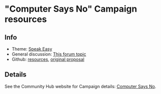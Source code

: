 # "Computer Says No" Campaign resources

## Info 

- Theme: [Speak Easy](https://humanetech.community/awareness-program/campaign-themes/speak-easy/)
- General discussion: [This forum topic](https://community.humanetech.com/t/2845)
- Github: [resources](https://github.com/humanetech-community/awareness-program/tree/master/campaigns/computer-says-no), [original proposal](https://github.com/humanetech-community/awareness-program/issues/28)

## Details

See the Community Hub website for Campaign details: [Computer Says No](https://humanetech.community/awareness-program/campaigns/computer-says-no/).